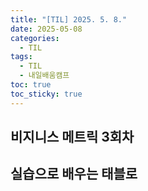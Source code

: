 ```yaml
---
title: "[TIL] 2025. 5. 8."
date: 2025-05-08
categories:
  - TIL
tags:
  - TIL
  - 내일배움캠프
toc: true
toc_sticky: true
---
```

## 비지니스 메트릭 3회차

## 실습으로 배우는 태블로